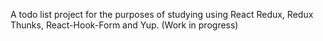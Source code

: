 A todo list project for the purposes of studying using React Redux, Redux Thunks, React-Hook-Form and Yup. (Work in progress)
